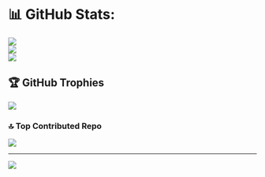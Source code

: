 
# 📊 GitHub Stats:
![](https://github-readme-stats.vercel.app/api?username=sinanatlasuygun&theme=dracula&hide_border=false&include_all_commits=true&count_private=true)<br/>
![](https://github-readme-streak-stats.herokuapp.com/?user=sinanatlasuygun&theme=dracula&hide_border=false)<br/>
![](https://github-readme-stats.vercel.app/api/top-langs/?username=sinanatlasuygun&theme=dracula&hide_border=false&include_all_commits=true&count_private=true&layout=compact)

## 🏆 GitHub Trophies
![](https://github-profile-trophy.vercel.app/?username=sinanatlasuygun&theme=radical&no-frame=false&no-bg=false&margin-w=4)

### 🔝 Top Contributed Repo
![](https://github-contributor-stats.vercel.app/api?username=sinanatlasuygun&limit=5&theme=radical&combine_all_yearly_contributions=true)

---
[![](https://visitcount.itsvg.in/api?id=sinanatlasuygun&icon=2&color=7)](https://visitcount.itsvg.in)

<!-- Proudly created with GPRM ( https://gprm.itsvg.in ) -->
